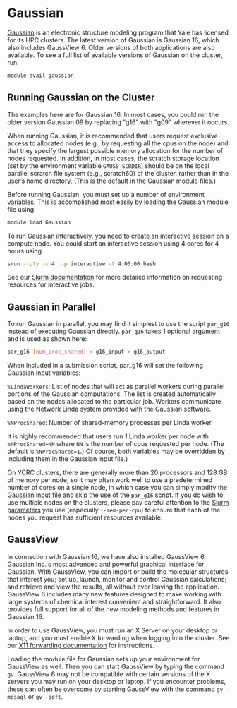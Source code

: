 # Gaussian

[Gaussian](http://www.gaussian.com/) is an electronic structure modeling program that Yale has licensed for its HPC clusters. The latest version of Gaussian is Gaussian 16, which also includes GaussView 6. Older versions of both applications are also available. To see a full list of available versions of Gaussian on the cluster, run:

``` bash
module avail gaussian
```

## Running Gaussian on the Cluster

The examples here are for Gaussian 16. In most cases, you could run the older version Gaussian 09 by replacing "g16" with "g09" wherever it occurs.

When running Gaussian, it is recommended that users request exclusive access to allocated nodes (e.g., by requesting all the cpus on the node) and that they specify the largest possible memory allocation for the number of nodes requested. In addition, in most cases, the scratch storage location (set by the environment variable `GAUSS_SCRDIR`) should be on the local parallel scratch file system (e.g., scratch60)  of the cluster, rather than in the user’s home directory. (This is the default in the Gaussian module files.)

Before running Gaussian, you must set up a number of environment variables. This is accomplished most easily by loading the Gaussian module file using:

``` bash
module load Gaussian
```

To run Gaussian interactively, you need to create an interactive session on a compute node. You could start an interactive session using 4 cores for 4 hours using

``` bash
srun --pty -c 4  -p interactive -t 4:00:00 bash
```

See our [Slurm documentation](/clusters-at-yale/job-scheduling) for more detailed information on requesting resources for interactive jobs.

## Gaussian in Parallel

To run Gaussian in parallel, you may find it simplest to use the script `par_g16` instead of executing Gaussian directly. `par_g16` takes 1 optional argument and is used as shown here:

``` bash
par_g16 [num_proc_shared] < g16_input > g16_output
```

When included in a submission script, par_g16 will set the following Gaussian input variables:

`%LindaWorkers`: List of nodes that will act as parallel workers during parallel portions of the Gaussian computations. The list is created automatically based on the nodes allocated to the particular job. Workers communicate using the Network Linda system provided with the Gaussian software.

`%NProcShared`: Number of shared-memory processes per Linda worker.

It is highly recommended that users run 1 Linda worker per node with `%NProcShared=NN` where `NN` is the number of cpus requested per node. (The default is `%NProcShared=1`.) Of course, both variables may be overridden by including them in the Gaussian input file.)

On YCRC clusters, there are generally more than 20 processors and 128 GB of memory per node, so it may often work well to use a predetermined number of cores on a single node, in which case you can simply modify the Gaussian input file and skip the use of the `par_g16` script. If you do wish to use multiple nodes on the clusters, please pay careful attention to the [Slurm parameters](/clusters-at-yale/job-scheduling) you use (especially `--mem-per-cpu`) to ensure that each of the nodes you request has sufficient resources available.

## GaussView

In connection with Gaussian 16, we have also installed GaussView 6, Gaussian Inc.'s most advanced and powerful graphical interface for Gaussian. With GaussView, you can import or build the molecular structures that interest you; set up, launch, monitor and control Gaussian calculations; and retrieve and view the results, all without ever leaving the application. GaussView 6 includes many new features designed to make working with large systems of chemical interest convenient and straightforward. It also provides full support for all of the new modeling methods and features in Gaussian 16.

In order to use GaussView, you must run an X Server on your desktop or laptop, and you must enable X forwarding when logging into the cluster. See our [X11 forwarding documentation](/clusters-at-yale/access/x11) for instructions.

Loading the module file for Gaussian sets up your environment for GaussView as well. Then you can start GaussView by typing the command `gv`. GaussView 6 may not be compatible with certain versions of the X servers you may run on your desktop or laptop. If you encounter problems, these can often be overcome by starting GaussView with the command `gv -mesagl` or `gv -soft`.
